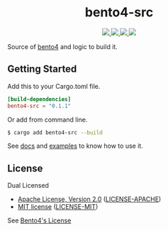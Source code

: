 <h1 align="center">bento4-src</h1>

<p align="center">
  <a href="https://crates.io/crates/bento4-src">
    <img src="https://img.shields.io/crates/d/bento4-src?style=flat-square">
  </a>
  <a href="https://crates.io/crates/bento4-src">
    <img src="https://img.shields.io/crates/v/bento4-src?style=flat-square">
  </a>
  <a href="https://docs.rs/bento4-src">
    <img src="https://img.shields.io/docsrs/bento4-src?logo=docsdotrs&style=flat-square">
  </a>
  <a href="https://github.com/clitic/vsd/blob/main/bento4-src/README.md#license">
    <img src="https://img.shields.io/crates/l/bento4-src?style=flat-square">
  </a>
</p>

Source of [bento4](https://github.com/axiomatic-systems/Bento4) and logic to build it.

## Getting Started

Add this to your Cargo.toml file.

```toml
[build-dependencies]
bento4-src = "0.1.1"
```

Or add from command line.

```bash
$ cargo add bento4-src --build
```

See [docs](https://docs.rs/bento4-src) and [examples](https://github.com/clitic/vsd/blob/main/mp4decrypt/build.rs) to 
know how to use it.

## License

Dual Licensed

- [Apache License, Version 2.0](https://www.apache.org/licenses/LICENSE-2.0) ([LICENSE-APACHE](LICENSE-APACHE))
- [MIT license](https://opensource.org/licenses/MIT) ([LICENSE-MIT](LICENSE-MIT))

See [Bento4's License](https://raw.githubusercontent.com/axiomatic-systems/Bento4/master/Documents/LICENSE.txt)
